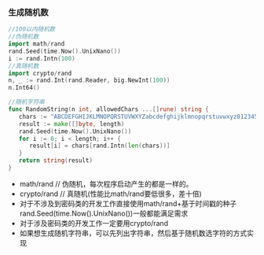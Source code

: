 ### 生成随机数
```go
//100以内随机数
//伪随机数
import math/rand
rand.Seed(time.Now().UnixNano())
i := rand.Intn(100)
//真随机数
import crypto/rand
n, _ := rand.Int(rand.Reader, big.NewInt(100))
n.Int64()

//随机字符串
func RandomString(n int, allowedChars ...[]rune) string {
   chars := "ABCDEFGHIJKLMNOPQRSTUVWXYZabcdefghijklmnopqrstuvwxyz0123456789"
   result := make([]byte, length)
   rand.Seed(time.Now().UnixNano())
   for i := 0; i < length; i++ {
      result[i] = chars[rand.Intn(len(chars))]
   }
   return string(result)
}
```
- math/rand     // 伪随机，每次程序启动产生的都是一样的。
- crypto/rand   // 真随机(性能比math/rand要低很多，差十倍)
- 对于不涉及到密码类的开发工作直接使用math/rand+基于时间戳的种子rand.Seed(time.Now().UnixNano())一般都能满足需求
- 对于涉及密码类的开发工作一定要用crypto/rand
- 如果想生成随机字符串，可以先列出字符串，然后基于随机数选字符的方式实现
